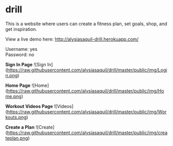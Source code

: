 # drill
This is a website where users can create a fitness plan, set goals, shop, and get inspiration.

View a live demo here: http://alysiasaquil-drill.herokuapp.com/

Username: yes<br>
Password: no

**Sign In Page**
![Sign In] (https://raw.githubusercontent.com/alysiasaquil/drill/master/public/img/Login.png)

**Home Page**
![Home] (https://raw.githubusercontent.com/alysiasaquil/drill/master/public/img/Home.png)

**Workout Videos Page**
![Videos] (https://raw.githubusercontent.com/alysiasaquil/drill/master/public/img/Workouts.png)

**Create a Plan**
![Create] (https://raw.githubusercontent.com/alysiasaquil/drill/master/public/img/createplan.png)
